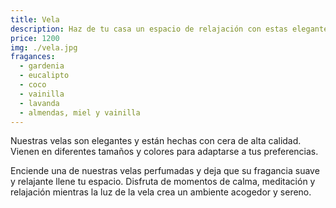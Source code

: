 ```yaml
---
title: Vela
description: Haz de tu casa un espacio de relajación con estas elegantes velas
price: 1200
img: ./vela.jpg
fragances:
  - gardenia
  - eucalipto
  - coco
  - vainilla
  - lavanda
  - almendas, miel y vainilla
---
```


Nuestras velas son elegantes y están hechas con cera de alta calidad. Vienen en diferentes tamaños y colores para adaptarse a tus preferencias.

Enciende una de nuestras velas perfumadas y deja que su fragancia suave y relajante llene tu espacio. Disfruta de momentos de calma, meditación y relajación mientras la luz de la vela crea un ambiente acogedor y sereno.
